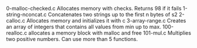 0-malloc-checked.c
Allocates memory with checks. Returns 98 if it fails
1-string-nconcat.c
Concatenates two strings up to the first n bytes of s2
2-calloc.c
Allocates memory and initializes it with c
3-array-range.c
Creates an array of integers that contains all values from min up to max.
100-realloc.c
allocates a memory block with malloc and free
101-mul.c
Multiplies two positive numbers. Can use more than 5 functions.
